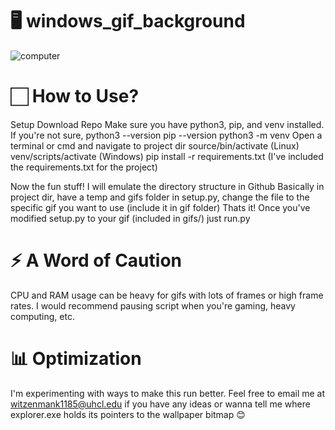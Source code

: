 # 🖥️ windows_gif_background


![computer](https://user-images.githubusercontent.com/82523141/216819498-940427e3-a52a-4d53-95d4-441dac7d2924.gif)


# 🏻 How to Use? 

Setup
  Download Repo
  Make sure you have python3, pip, and venv installed. If you're not sure, 
    python3 --version
    pip --version
    python3 -m venv
  Open a terminal or cmd and navigate to project dir
    source/bin/activate (Linux)
    venv/scripts/activate (Windows) 
    pip install -r requirements.txt (I've included the requirements.txt for the project) 
    
   Now the fun stuff!
    I will emulate the directory structure in Github
    Basically in project dir, have a temp and gifs folder
    in setup.py, change the file to the specific gif you want to use (include it in gif folder) 
    Thats it! Once you've modified setup.py to your gif (included in gifs/) just run.py
  
# ⚡ A Word of Caution
  
CPU and RAM usage can be heavy for gifs with lots of frames or high frame rates. I would recommend pausing script when you're gaming, heavy computing, etc. 
  
 # 📊 Optimization
 
 I'm experimenting with ways to make this run better. Feel free to email me at witzenmank1185@uhcl.edu if
 you have any ideas or wanna tell me where explorer.exe holds its pointers to the wallpaper bitmap 😊
 

        
 
  
 
